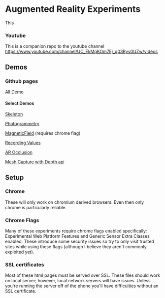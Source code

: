 # Augmented Reality Experiments
This 

### Youtube
This is a companion repo to the youtube channel https://www.youtube.com/channel/UC_EkMqKOm7Ej_g03Ryv0UZw/videos

## Demos

### Github pages
[All Demo](https://graemeniedermayer.github.io/ArExperiments/) 

#### Select Demos
[Skeleton](https://graemeniedermayer.github.io/ArExperiments/html/ArSkeleton.html)

[Photogrammetry](https://graemeniedermayer.github.io/ArExperiments/html/Photogrammetry.html)

[MagneticField](https://graemeniedermayer.github.io/ArExperiments/html/MagneticField.html) (requires chrome flag)

[Recording Values](https://graemeniedermayer.github.io/ArExperiments/html/arRecord.html) 

[AR Occlusion](https://graemeniedermayer.github.io/ArExperiments/html/depthOcclusion.html) 

[Mesh Capture with Depth api](https://graemeniedermayer.github.io/ArExperiments/html/depthMesh.html) 

## Setup

### Chrome
These will only work on chromium derived browsers. Even then only chrome is particularly reliable.

### Chrome Flags
Many of these experiments require chrome flags enabled specifically: Experimental Web Platform Features and Generic Sensor Extra Classes enabled. These introduce some security issues so try to only visit trusted sites while using these flags (although I believe they aren't commonly exploited yet).

### SSL certificates
Most of these html pages must be served over SSL. These files should work on local server; however, local network servers will have issues. Unless you're running the server off of the phone you'll have difficulties without an SSL certificate.


